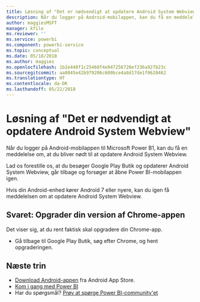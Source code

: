 ```yaml
---
title: Løsning af "Det er nødvendigt at opdatere Android System Webview" – Power BI
description: Når du logger på Android-mobilappen, kan du få en meddelelse om, at du bliver nødt til at opdatere Android System Webview.
author: maggiesMSFT
manager: kfile
ms.reviewer: ''
ms.service: powerbi
ms.component: powerbi-service
ms.topic: conceptual
ms.date: 05/18/2018
ms.author: maggies
ms.openlocfilehash: 1b2e440f1c25468f4e947256720ef236a927b23c
ms.sourcegitcommit: aa8045e42b979206c600bce4a8d17de1f0620462
ms.translationtype: HT
ms.contentlocale: da-DK
ms.lasthandoff: 05/22/2018
---
```

# <a name="fixing-need-to-update-android-system-webview"></a>Løsning af "Det er nødvendigt at opdatere Android System Webview"
Når du logger på Android-mobilappen til Microsoft Power B1, kan du få en meddelelse om, at du bliver nødt til at opdatere Android System Webview. 

Lad os forestille os, at du besøger Google Play Butik og opdaterer Android System Webview, går tilbage og forsøger at åbne Power BI-mobilappen igen. 

Hvis din Android-enhed kører Android 7 eller nyere, kan du igen få meddelelsen om at opdatere Android System Webview. 

## <a name="solution-upgrade-your-version-of-the-chrome-app"></a>Svaret: Opgrader din version af Chrome-appen
Det viser sig, at du rent faktisk skal opgradere din Chrome-app. 

* Gå tilbage til Google Play Butik, søg efter Chrome, og hent opgraderingen.

## <a name="next-steps"></a>Næste trin
* [Download Android-appen](http://go.microsoft.com/fwlink/?LinkID=544867) fra Android App Store.
* [Kom i gang med Power BI](service-get-started.md)
* Har du spørgsmål? [Prøv at spørge Power BI-community'et](http://community.powerbi.com/)

